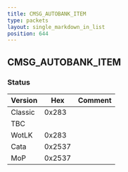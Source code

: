 ```yaml
---
title: CMSG_AUTOBANK_ITEM
type: packets
layout: single_markdown_in_list
position: 644
---
```


## CMSG_AUTOBANK_ITEM

### Status

Version    | Hex        | Comment
---------- | ---------- | ---------- 
Classic    | 0x283      | 
TBC        |            |
WotLK      | 0x283      | 
Cata       | 0x2537     | 
MoP        | 0x2537     | 